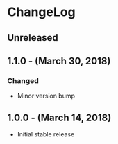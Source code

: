 ChangeLog
=========

Unreleased
-----------------

1.1.0 - (March 30, 2018)
------------------
### Changed
* Minor version bump

1.0.0 - (March 14, 2018)
------------------
* Initial stable release
